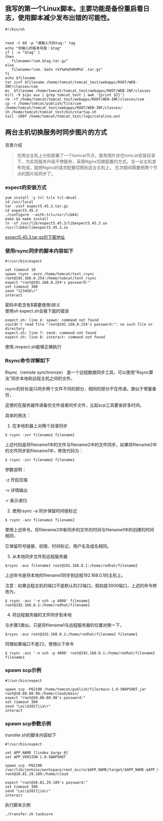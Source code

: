 ## 我写的第一个Linux脚本。主要功能是备份重启看日志，使用脚本减少发布出错的可能性。
```shell
#!/bin/sh


read -t 60 -p "请输入代码tag:" tag
echo "你输入的版本号是：$tag"
if [ -n "$tag" ]
then
   filename="com.$tag.tar.gz"
else
   filename="com.`date +%Y%m%d%H%M%S`.tar.gz"
fi
echo $filename
tar zcvf $filename /home/tomcat/tomcat_test/webapps/ROOT/WEB-INF/classes/com
mv  $filename /home/tomcat/tomcat_test/webapps/ROOT/WEB-INF/classes
kill -9 $(ps aux | grep tomcat_test | awk '{print $2}')
rm -rf /home/tomcat/tomcat_test/webapps/ROOT/WEB-INF/classes/com
cp -r /home/tomcat/publish/file/com /home/tomcat/tomcat_test/webapps/ROOT/WEB-INF/classes/
sh /home/tomcat/tomcat_test/bin/startup.sh
tail -200f /home/tomcat/tomcat_test/logs/catalina.out

```
## 两台主机切换服务时同步图片的方式
背景介绍
> 在两台主机上分别部署了一个tomcat节点，服务图片存在tomcat安装目录下，为实现服务升级不停服务，采用Nginx切换配置的方式。当一台主机发布完成，就把Nginx的请求配置切换到这台主机上。
> 在次期间需要把两个节点的图片给同步了。
### expect的安装方式
```
yum install -y tcl tclx tcl-devel
cd /usr/local
tar -zxvf expect5.45.3.tar.gz
cd expect5.45.3
./configure --with-tcl=/usr/lib64/
make && make install
ln -sf /usr/lib/expect5.45.3/libexpect5.45.3.so /usr/lib64/libexpect5.45.3.so
```
[expect5.45.3.tar.gz的下载地址](https://sourceforge.net/projects/expect/files/)  
### 使用rsync同步的脚本内容如下  
```shell
#!/usr/bin/expect

set timeout 10
spawn rsync -avzu /home/tomcat/test_rsync root@192.168.0.254:/home/tomcat/test_rsync
expect "root@192.168.0.254's password:"
set timeout 300
send "123456\r"
interact
```
密码中若含有$需要使用\转义  
使用sh expect.sh会报下面的错误
```shell
expect.sh: line 4: spawn: command not found
couldn't read file "root@192.168.0.254's password:": no such file or directory
expect.sh: line 7: send: command not found
expect.sh: line 8: interact: command not found
```
使用./expect.sh能够正确执行

### Rsync命令详解如下  
Rsync（remote synchronize） 是一个远程数据同步工具，可以使用“Rsync算法”同步本地和远程主机之间的文件。

rsync的好处是只同步两个文件不同的部分，相同的部分不在传递。类似于增量备份，

这使的在服务器传递备份文件或者同步文件，比起scp工具要省好多时间。

具体的用法：

1. 在本地机器上对两个目录同步
```
$ rsync -zvr filename1 filename2
```
上述代码是将filename1中的文件与filename2中的文件同步，如果将filename2中的文件同步到filename1中，修改代码为：
```
$ rsync -zvr filename2 filename1
```
参数说明：

-z 开启压缩

-v 详情输出

-r 表示递归

2. 使用rsync –a 同步保留时间按标记
```
$ rsync -azv filename1 filename2
```
使用上述命令，将filename2中新同步的文件的时间与filename1中的创建的时间相同，

它保留符号链接、权限、时间标记、用户名及组名相同。

3. 从本地同步文件到远程服务器
```
$rsync -avz filename1 root@192.168.0.1:/home/redhat/filename2
```
上述命令是将本地的filename1同步到远程192.168.0.1的主机上。

注意：如果远程主机的端口不是默认的22端口，假如是3000端口，上述的命令修改为，
```
$ rsync -avz '-e ssh -p 4000' filename1 root@192.168.0.1:/home/redhat/filename2
```
4. 将远程服务器的文件同步到本地

与步骤3类似，只是将filename1与远程服务器的位置对换一下，
```
$rsync -avz root@192.168.0.1:/home/redhat/filename2 filename1
```
同理如果端口不是22，使用以下命令
```
$ rsync -avz '-e ssh -p 4000' root@192.168.0.1:/home/redhat/filename2 filename1
```
### spawn scp示例

```shell
#!/usr/bin/expect

spawn scp -P62100 /home/tomcat/publish/file/main-1.0-SNAPSHOT.jar root@10.80.80.98:/home/cloud/main/
expect "root@10.80.80.98's password:"
set timeout 300
send "Lai\$2017jia\r"
interact

```
### spawn scp参数示例
transfer.sh的脚本内容如下
```shell    
#!/usr/bin/expect

set APP_NAME [lindex $argv 0]
set APP_VERSION 1.0-SNAPSHOT

spawn scp -P62100 /var/lib/jenkins/workspace/rent_micro/$APP_NAME/target/$APP_NAME-$APP_VERSION.jar   root@10.81.29.189:/home/cloud

expect "root@10.81.29.189's password:"
set timeout 300
send "Lai\$2017jia\r"
interact
```
执行脚本示例
```shell
./transfer.sh taskcore
```